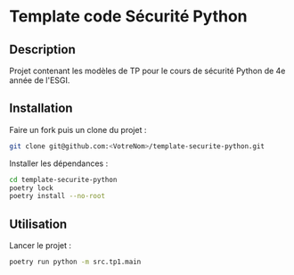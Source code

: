 # Template code Sécurité Python

## Description

Projet contenant les modèles de TP pour le cours de sécurité Python de 4e année de l'ESGI.

## Installation

Faire un fork puis un clone du projet :

```bash
git clone git@github.com:<VotreNom>/template-securite-python.git
```

Installer les dépendances :

```bash
cd template-securite-python
poetry lock
poetry install --no-root
```

## Utilisation

Lancer le projet :

```bash
poetry run python -m src.tp1.main
```
